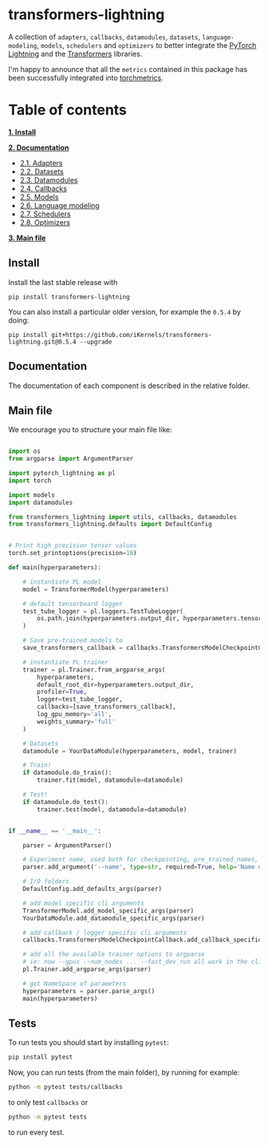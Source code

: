 # transformers-lightning

A collection of `adapters`, `callbacks`, `datamodules`, `datasets`, `language-modeling`, `models`, `schedulers` and `optimizers` to better integrate the [PyTorch Lightning](https://pytorch-lightning.readthedocs.io/en/stable/lightning-module.html) and the [Transformers](https://huggingface.co/transformers/) libraries.

I'm happy to announce that all the `metrics` contained in this package has been successfully integrated into [torchmetrics](https://github.com/PyTorchLightning/metrics/tree/master/torchmetrics/retrieval).

# Table of contents
**[1. Install](#install)**

**[2. Documentation](#doc)**

  * [2.1. Adapters](transformers_lightning/adapters)
  * [2.2. Datasets](transformers_lightning/datasets)
  * [2.3. Datamodules](transformers_lightning/datamodules)
  * [2.4. Callbacks](transformers_lightning/callbacks)
  * [2.5. Models](transformers_lightning/models)
  * [2.6. Language modeling](transformers_lightning/language_modeling)
  * [2.7. Schedulers](transformers_lightning/schedulers)
  * [2.8. Optimizers](transformers_lightning/optimizers)

**[3. Main file](#main)**


<a name="install"></a>
## Install
Install the last stable release with
```
pip install transformers-lightning
```

You can also install a particular older version, for example the `0.5.4` by doing:
```
pip install git+https://github.com/iKernels/transformers-lightning.git@0.5.4 --upgrade
```


<a name="doc"></a>
## Documentation

The documentation of each component is described in the relative folder.


<a name="main"></a>
## Main file

We encourage you to structure your main file like:

```python

import os
from argparse import ArgumentParser

import pytorch_lightning as pl
import torch

import models
import datamodules

from transformers_lightning import utils, callbacks, datamodules
from transformers_lightning.defaults import DefaultConfig


# Print high precision tensor values
torch.set_printoptions(precision=16)

def main(hyperparameters):

    # instantiate PL model
    model = TransformerModel(hyperparameters)

    # default tensorboard logger
    test_tube_logger = pl.loggers.TestTubeLogger(
        os.path.join(hyperparameters.output_dir, hyperparameters.tensorboard_dir), name=hyperparameters.name
    )

    # Save pre-trained models to
    save_transformers_callback = callbacks.TransformersModelCheckpointCallback(hyperparameters)

    # instantiate PL trainer
    trainer = pl.Trainer.from_argparse_args(
        hyperparameters,
        default_root_dir=hyperparameters.output_dir,
        profiler=True,
        logger=test_tube_logger,
        callbacks=[save_transformers_callback],
        log_gpu_memory='all',
        weights_summary='full'
    )

    # Datasets
    datamodule = YourDataModule(hyperparameters, model, trainer)

    # Train!
    if datamodule.do_train():
        trainer.fit(model, datamodule=datamodule)

    # Test!
    if datamodule.do_test():
        trainer.test(model, datamodule=datamodule)


if __name__ == '__main__':

    parser = ArgumentParser()

    # Experiment name, used both for checkpointing, pre_trained_names, logging and tensorboard
    parser.add_argument('--name', type=str, required=True, help='Name of the experiment, well be used to correctly retrieve checkpoints and logs')

    # I/O folders
    DefaultConfig.add_defaults_args(parser)

    # add model specific cli arguments
    TransformerModel.add_model_specific_args(parser)
    YourDataModule.add_datamodule_specific_args(parser)

    # add callback / logger specific cli arguments
    callbacks.TransformersModelCheckpointCallback.add_callback_specific_args(parser)

    # add all the available trainer options to argparse
    # ie: now --gpus --num_nodes ... --fast_dev_run all work in the cli
    pl.Trainer.add_argparse_args(parser)

    # get NameSpace of parameters
    hyperparameters = parser.parse_args()
    main(hyperparameters)

```

<a name="tests"></a>
## Tests

To run tests you should start by installing `pytest`:
```bash
pip install pytest
```

Now, you can run tests (from the main folder), by running for example:
```bash
python -m pytest tests/callbacks
```
to only test `callbacks` or
```bash
python -m pytest tests
```
to run every test.
